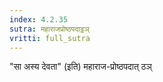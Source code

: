 ```yaml
---
index: 4.2.35
sutra: महाराजप्रोष्ठपदाट्ठञ्
vritti: full_sutra
---
```


"सा अस्य देवता" (इति)  महाराज-प्रोष्ठपदात् ठञ्